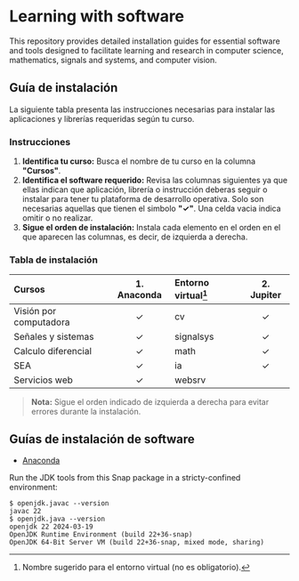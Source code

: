 # Learning with software
This repository provides detailed installation guides for essential software and tools designed to facilitate learning and research in computer science, mathematics, signals and systems, and computer vision. 

## Guía de instalación

La siguiente tabla presenta las instrucciones necesarias para instalar las aplicaciones y librerías requeridas según tu curso.

### Instrucciones

1. **Identifica tu curso:** Busca el nombre de tu curso en la columna **"Cursos"**.
2. **Identifica el software requerido:** Revisa las columnas siguientes ya que ellas indican que aplicación, librería o instrucción deberas seguir o instalar para tener tu plataforma de desarrollo operativa. Solo son necesarias aquellas que tienen el simbolo **"✓"**. Una celda vacia indica omitir o no realizar.
3. **Sigue el orden de instalación:** Instala cada elemento en el orden en el que aparecen las columnas, es decir, de izquierda a derecha.

### Tabla de instalación

| Cursos                    | 1. Anaconda | Entorno virtual[^1] | 2. Jupiter |
| :------------------------ | :---------: | :---                | :---:      |
| Visión por computadora    | ✓           | cv                  | ✓         |
| Señales y sistemas        | ✓           | signalsys           | ✓         |
| Calculo diferencial       | ✓           | math                | ✓         |
| SEA                       | ✓           | ia                  | ✓         |
| Servicios web             | ✓           | websrv              |           |

[^1]: Nombre sugerido para el entorno virtual (no es obligatorio).

> **Nota:** Sigue el orden indicado de izquierda a derecha para evitar errores durante la instalación.

## Guías de instalación de software

- [Anaconda](guides/conda/conda-install.md)


Run the JDK tools from this Snap package in a stricty-confined environment:

```console
$ openjdk.javac --version
javac 22
$ openjdk.java --version
openjdk 22 2024-03-19
OpenJDK Runtime Environment (build 22+36-snap)
OpenJDK 64-Bit Server VM (build 22+36-snap, mixed mode, sharing)
```

